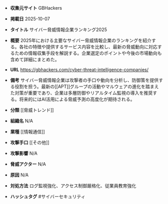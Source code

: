 - **収集元サイト**
GBHackers

- **掲載日**
2025-10-07

- **タイトル**
サイバー脅威情報企業ランキング2025

- **概要**
2025年における主要なサイバー脅威情報企業のランキングを紹介する。各社の特徴や提供するサービス内容を比較し、最新の脅威動向に対応するための情報収集手段を解説する。企業選定のポイントや今後の市場動向も含めて詳細にまとめた。

- **URL**
https://gbhackers.com/cyber-threat-intelligence-companies/

- **備考**
サイバー脅威情報企業は攻撃者の手口や動向を分析し、防御策を提供する役割を担う。最新の[[APT]]グループの活動やマルウェアの進化を踏まえた対策が重要であり、企業は多層防御やリアルタイム監視の導入を推奨する。将来的にはAI活用による脅威予測の高度化が期待される。

- **分類**
[[脅威トレンド]]

- **組織名**
N/A

- **業種**
[[情報通信]]

- **攻撃手口**
[[その他]]

- **攻撃影響**
N/A

- **脅威アクター**
N/A

- **原因**
N/A

- **対処方法**
ログ監視強化、アクセス制御厳格化、従業員教育強化

- **ハッシュタグ**
#サイバーセキュリティ
